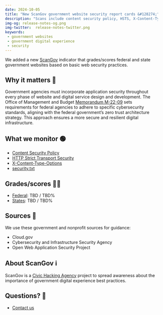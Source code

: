 ```yaml
---
date: 2024-10-05
title: "New ScanGov government website security report cards &#128274;"
description: "Scans include content security policy, HSTS, X-Content-Type-Options, security.txt."
img-og: release-notes-og.png
img-twitter:  release-notes-twitter.png
keywords:
 - government websites
 - government digital experience
 - security
---
```


We added a new [ScanGov](https://scangov.org) indicator that grades/scores federal and state government websites based on basic web security practices.

## Why it matters &#128680;

Government agencies must incorporate application security throughout every phase of website and digital service design and development. The Office of Management and Budget [Memorandum M-22-09](https://www.whitehouse.gov/wp-content/uploads/2022/01/M-22-09.pdf) sets requirements for federal agencies to adhere to specific cybersecurity standards, aligning with the federal government’s zero trust architecture strategy. This approach ensures a more secure and resilient digital infrastructure.

## What we monitor &#128994;

* [Content Security Policy](/content-security-policy)
* [HTTP Strict Transport Security](/https-hsts)
* [X-Content-Type-Options](/x-content-type-options)
* [security.txt](/security-text)

## Grades/scores &#129489;&#8205;&#127979;

- [Federal](): TBD / TBD%
- [States](): TBD / TBD%

## Sources &#128214;

We use these government and nonprofit sources for guidance:

* Cloud.gov
* Cybersecurity and Infrastructure Security Agency
* Open Web Application Security Project

## About ScanGov &#8505;&#65039;

ScanGov is a [Civic Hacking Agency](https://civichackingagency.org) project to spread awareness about the importance of government digital experience best practices.

## Questions? &#129300;

- [Contact us](https://docs.scangov.org/about)
